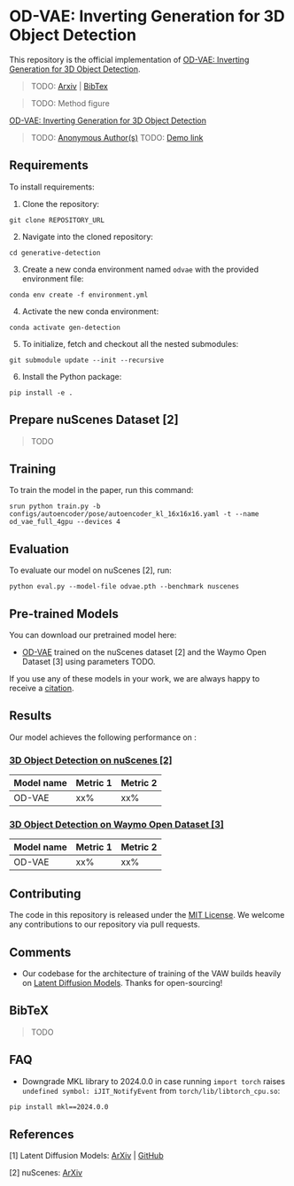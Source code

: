 # OD-VAE: Inverting Generation for 3D Object Detection
This repository is the official implementation of [OD-VAE: Inverting Generation for 3D Object Detection]().

> TODO: [Arxiv]() | [BibTex]()

> TODO: Method figure

[OD-VAE: Inverting Generation for 3D Object Detection]()
> TODO: [Anonymous Author(s)]()
> TODO: [Demo link]()

## Requirements

To install requirements:

1. Clone the repository:
```setup
git clone REPOSITORY_URL
```
2. Navigate into the cloned repository:
```setup
cd generative-detection
```
3. Create a new conda environment named `odvae` with the provided environment file:
```setup
conda env create -f environment.yml
```
4. Activate the new conda environment:
```setup
conda activate gen-detection
```

5. To initialize, fetch and checkout all the nested submodules:
```setup
git submodule update --init --recursive
```

6. Install the Python package:
```setup
pip install -e .
```

<!-- ## Prepare ShapeNet Dataset [4]
Please follow instructions in the [GET3D repository](https://github.com/nv-tlabs/GET3D/blob/master/render_shapenet_data/README.md) to download and render the ShapeNet dataset. Save this processed dataset at `ROOT/data/processed/shapenet/processed_get3d`.

The code we used to generate our ShapeNet dataset train, validation and test splits is in `src/data/datasets/shapenet.py` in the `create_splits` function. We set the `numpy` random seed as `23` to generate these splits. -->

## Prepare nuScenes Dataset [2]
> TODO

<!-- ## Prepare the Waymo Open Dataset [3]
> TODO -->

## Training

To train the model in the paper, run this command:
```train
srun python train.py -b configs/autoencoder/pose/autoencoder_kl_16x16x16.yaml -t --name od_vae_full_4gpu --devices 4
```

## Evaluation

To evaluate our model on nuScenes [2], run:
```eval
python eval.py --model-file odvae.pth --benchmark nuscenes
```
<!-- 
To evaluate our model on Waymo Open Dataset [3], run:
```eval
python eval.py --model-file odvae.pth --benchmark waymo
``` -->

## Pre-trained Models

You can download our pretrained model here:
- [OD-VAE]() trained on the nuScenes dataset [2] and the Waymo Open Dataset [3] using parameters TODO.

If you use any of these models in your work, we are always happy to receive a [citation]().
## Results

Our model achieves the following performance on :

### [3D Object Detection on nuScenes [2]](https://paperswithcode.com/sota/3d-object-detection-on-nuscenes)

| Model name         | Metric 1        | Metric 2       |
| ------------------ |---------------- | -------------- |
| OD-VAE        |     xx%         |      xx%       |

### [3D Object Detection on Waymo Open Dataset [3]](https://paperswithcode.com/sota/3d-object-detection-on-waymo-vehicle)

| Model name         | Metric 1        | Metric 2       |
| ------------------ |---------------- | -------------- |
| OD-VAE        |     xx%         |      xx%       |


## Contributing
The code in this repository is released under the [MIT License](LICENSE). We welcome any contributions to our repository via pull requests. 

## Comments
- Our codebase for the architecture of training of the VAW builds heavily on [Latent Diffusion Models](https://github.com/CompVis/latent-diffusion/tree/a506df5756472e2ebaf9078affdde2c4f1502cd4). Thanks for open-sourcing!

## BibTeX
> TODO


## FAQ
- Downgrade MKL library to 2024.0.0 in case running `import torch` raises `undefined symbol: iJIT_NotifyEvent` from `torch/lib/libtorch_cpu.so`:
```bash
pip install mkl==2024.0.0
```

## References
[1] Latent Diffusion Models: [ArXiv](https://arxiv.org/abs/2112.10752) | [GitHub](https://github.com/CompVis/latent-diffusion)

[2] nuScenes: [ArXiv](https://arxiv.org/abs/1903.11027)

<!-- [3] Waymo Open Dataset: [ArXiv](https://arxiv.org/abs/1912.04838)

[4] ShapeNet: [ArXiv](https://arxiv.org/abs/1512.03012) -->